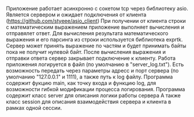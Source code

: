 Приложение работает асинхронно с сокетом tcp через библиотеку asio.
Является сервером и ожидает подключения от клиента (https://github.com/styeee/asio_client)
При получении от клиента строки с математическим выражением приложение выполняет вычисления и отправялет ответ.
Для вычисления результата математического выражения и его парсинга из строки используется библиотека exprtk.
Сервер может принять выражение по частям и будет принимать байты пока не получит нулевой байт.
После вычисления выражения и отправки ответа сервер закрывает подключение к клиенту.
Работа приложения логируется в файл (по умолчанию в "server_log.txt").
Есть возможность передать через параметры адресс и порт сервера (по умолчанию "127.0.0.1" и 1111), а также путь к log файлу.
Программа содержит фукцию main, как точку входа и функцию log, для возможности гибкой модификации процесса логирования.
Программа содержит класс server для описания логики работы сервера
А также класс session для описания взаимодействия сервера и клиента в рамках одной сессии.
